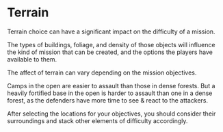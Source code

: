 # Terrain

Terrain choice can have a significant impact on the difficulty of a mission.

The types of buildings, foliage, and density of those objects will influence
the kind of mission that can be created, and the options the players have
available to them.

The affect of terrain can vary depending on the mission objectives.

Camps in the open are easier to assault than those in dense forests. But a
heavily fortified base in the open is harder to assault than one in a dense
forest, as the defenders have more time to see & react to the attackers.

After selecting the locations for your objectives, you should consider their
surroundings and stack other elements of difficulty accordingly.
